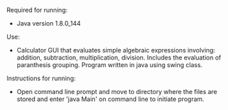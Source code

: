 Required for running:

- Java version 1.8.0_144

Use:
- Calculator GUI that evaluates simple algebraic expressions involving: addition, subtraction, multiplication, division. Includes the evaluation of paranthesis grouping. Program written in java using swing class.

Instructions for running:
- Open command line prompt and move to directory where the files are stored and enter 'java Main' on command line to initiate program.
